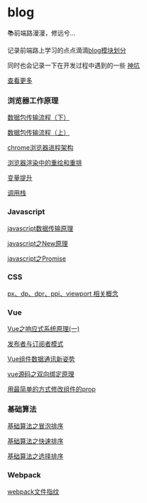 # blog
📚前端路漫漫，修远兮...

  记录前端路上学习的点点滴滴[blog模块划分](https://github.com/Dloong/blog/projects)
  
  同时也会记录一下在开发过程中遇到的一些 [神坑](https://github.com/Dloong/blog/issues/18)
  
  [查看更多](https://github.com/Dloong/blog/issues)

### 浏览器工作原理
[数据包传输流程（下）](https://github.com/Dloong/blog/issues/15)

[数据包传输流程（上）](https://github.com/Dloong/blog/issues/14)

[chrome浏览器进程架构](https://github.com/Dloong/blog/issues/13)

[浏览器渲染中的重绘和重排](https://github.com/Dloong/blog/issues/16)

[变量提升](https://github.com/Dloong/blog/issues/17)

[调用栈](https://github.com/Dloong/blog/issues/19)

### Javascript
[javascript数据传输原理](https://github.com/Dloong/blog/issues/8)

[javascript之New原理](https://github.com/Dloong/blog/issues/10)

[javascript之Promise](https://github.com/Dloong/blog/issues/12)


### CSS
[px、dp、dpr、ppi、viewport 相关概念](https://github.com/Dloong/blog/issues/11)


### Vue
[Vue之响应式系统原理(一)](https://github.com/Dloong/blog/issues/21)

[发布者与订阅者模式](https://github.com/Dloong/blog/issues/8)

[Vue组件数据通讯新姿势](https://github.com/Dloong/blog/issues/2)

[vue源码之双向绑定原理](https://github.com/Dloong/blog/issues/1)

[用最简单的方式修改组件的prop](https://github.com/Dloong/blog/issues/3)


### 基础算法

[基础算法之冒泡排序](https://github.com/Dloong/blog/issues/4)

[基础算法之快速排序](https://github.com/Dloong/blog/issues/5)

[基础算法之选择排序](https://github.com/Dloong/blog/issues/6)

### Webpack

[webpack文件指纹](https://github.com/Dloong/blog/issues/7)
